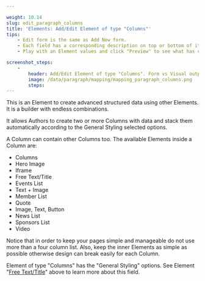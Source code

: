 ```yaml
---

weight: 10.14
slug: edit_paragraph_columns
title: 'Elements: Add/Edit Element of type "Columns"'
tips:
    - Edit form is the same as Add New form.
    - Each field has a corresponding description on top or bottom of it. Read this before entering values to the field.
    - Play with an Element values and click "Preview" to see what has changed.

screenshot_steps:
    -
        header: Add/Edit Element of type "Columns". Form vs Visual output mapping.
        image: /data/paragraph/mapping/mapping_paragraph_columns.png
        steps:
---
```


This is an Element to create advanced structured data using other Elements. 
It is a builder with endless combinations.

It allows Authors to create two or more Columns with data and stack them automatically according to the General Styling 
selected options.

A Column can contain other Columns too. The available Elements inside a Column are:

- Columns
- Hero Image
- Iframe
- Free Text/Title
- Events List
- Text + Image
- Member List
- Quote
- Image, Text, Button
- News List
- Sponsors List
- Video 

Notice that in order to keep your pages simple and manageable do not use more than a four column list. 
Also, keep the inner Elements as simple as possible otherwise design can break easily for each Column.

Element of type "Columns" has the "General Styling" options. 
See Element "[Free Text/Title](/#slug-edit_paragraph_text)" above to learn more about this field.
